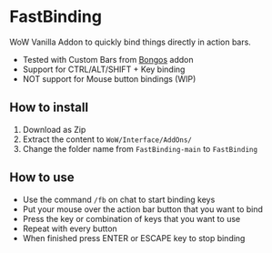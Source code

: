# FastBinding

WoW Vanilla Addon to quickly bind things directly in action bars.

- Tested with Custom Bars from [Bongos](https://github.com/mrrosh/Bongos) addon
- Support for CTRL/ALT/SHIFT + Key binding
- NOT support for Mouse button bindings (WIP)

## How to install

1. Download as Zip
2. Extract the content to `WoW/Interface/AddOns/`
3. Change the folder name from `FastBinding-main` to `FastBinding`

## How to use

- Use the command `/fb` on chat to start binding keys
- Put your mouse over the action bar button that you want to bind
- Press the key or combination of keys that you want to use
- Repeat with every button
- When finished press ENTER or ESCAPE key to stop binding
